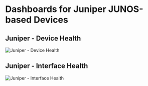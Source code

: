 # Dashboards for Juniper JUNOS-based Devices

## Juniper - Device Health

![Juniper - Device Health](https://user-images.githubusercontent.com/10326954/54391706-f1b17d80-46a5-11e9-9b5e-90e75cf06f03.png)

## Juniper - Interface Health

![Juniper - Interface Health](https://user-images.githubusercontent.com/10326954/54391837-5e2c7c80-46a6-11e9-8680-7564911b8083.png)
